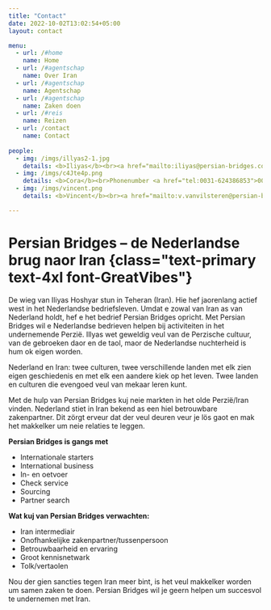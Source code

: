 ```yaml
---
title: "Contact"
date: 2022-10-02T13:02:54+05:00
layout: contact

menu:
  - url: /#home
    name: Home
  - url: /#agentschap
    name: Over Iran
  - url: /#agentschap
    name: Agentschap
  - url: /#agentschap
    name: Zaken doen
  - url: /#reis
    name: Reizen
  - url: /contact
    name: Contact 
    
people:
  - img: /imgs/illyas2-1.jpg
    details: <b>Iliyas</b><br><a href="mailto:iliyas@persian-bridges.com" class="text-primary">iliyas@persian-bridges.com</a><br>Phonenumber <a href="tel:0031-638304249">0031-638304249</a><br>Phonenumber <a href="tel:0098-9120085257">0098-9120085257</a><br>KVK 71723684
  - img: /imgs/c4Jte4p.png
    details: <b>Cora</b><br>Phonenumber <a href="tel:0031-624386853">0031-624386853</a><br><a href="mailto:" class="text-primary"></a>c.boes@persian-bridges.com
  - img: /imgs/vincent.png
    details: <b>Vincent</b><br><a href="mailto:v.vanvilsteren@persian-bridges.com" class="text-primary">v.vanvilsteren@persian-bridges.com</a>

---
```


# Persian Bridges – de Nederlandse brug naor Iran {class="text-primary text-4xl font-GreatVibes"}

De wieg van Iliyas Hoshyar stun in Teheran (Iran). Hie hef jaorenlang actief west in het Nederlandse bedriefsleven. Umdat e zowal van Iran as van Nederland holdt, hef e het bedrief Persian Bridges opricht. Met Persian Bridges wil e Nederlandse bedrieven helpen bij activiteiten in het undernemende Perzië. Illyas wet geweldig veul van de Perzische cultuur, van de gebroeken daor en de taol, maor de Nederlandse nuchterheid is hum ok eigen worden.

Nederland en Iran: twee culturen, twee verschillende landen met elk zien eigen geschiedenis en met elk een aandere kiek op het leven. Twee landen en culturen die evengoed veul van mekaar leren kunt.

Met de hulp van Persian Bridges kuj neie markten in het olde Perzië/Iran vinden. Nederland stiet in Iran bekend as een hiel betrouwbare zakenpartner. Dit zörgt erveur dat der veul deuren veur je lös gaot en mak het makkelker um neie relaties te leggen.

**Persian Bridges is gangs met**
- Internationale starters
- International business
- In- en oetvoer
- Check service
- Sourcing
- Partner search

**Wat kuj van Persian Bridges verwachten:**

- Iran intermediair
- Onofhankelijke zakenpartner/tussenpersoon
- Betrouwbaarheid en ervaring
- Groot kennisnetwark
- Tolk/vertaolen

Nou der gien sancties tegen Iran meer bint, is het veul makkelker worden um samen zaken te doen. Persian Bridges wil je geern helpen um succesvol te undernemen met Iran.
